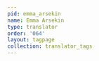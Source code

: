 ```yaml
---
pid: emma_arsekin
name: Emma Arsekin
type: translator
order: '064'
layout: tagpage
collection: translator_tags
---
```

